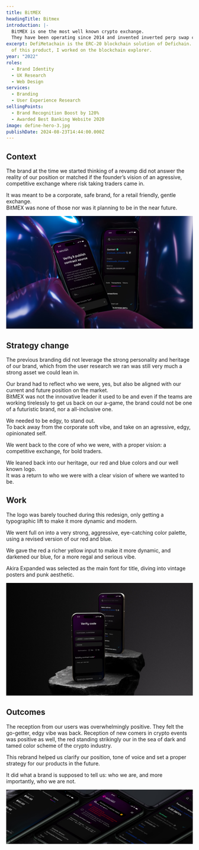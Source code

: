 ```yaml
---
title: BitMEX
headingTitle: Bitmex
introduction: |-
  BitMEX is one the most well known crypto exchange. 
  They have been operating since 2014 and invented inverted perp swap contracts.
excerpt: DefiMetachain is the ERC-20 blockchain solution of Defichain. As part
  of this product, I worked on the blockchain explorer.
year: "2022"
roles:
  - Brand Identity
  - UX Research
  - Web Design
services:
  - Branding
  - User Experience Research
sellingPoints:
  - Brand Recognition Boost by 120%
  - Awarded Best Banking Website 2020
image: define-hero-3.jpg
publishDate: 2024-08-23T14:44:00.000Z
---
```

## Context

The brand at the time we started thinking of a revamp did not answer the reality of our position or  matched if the founder’s vision of an agressive, competitive exchange where risk taking traders came in. 

It was meant to be a corporate, safe brand, for a retail friendly, gentle exchange. \
BitMEX was none of those nor was it planning to be in the near future. 

![Mockup Defichain](define-1.jpg "Mockup Defichain")

## Strategy change 

The previous branding did not leverage the strong personality and heritage of our brand, which from the user research we ran was still very much a strong asset we could lean in. 

Our brand had to reflect who we were, yes, but also be aligned with our current and future position on the market. \
BitMEX was not the innovative leader it used to be and even if the teams are working tirelessly to get us back on our a-game, the brand could not be one of a futuristic brand, nor a all-inclusive one. 

We needed to be edgy, to stand out. \
To back away from the corporate soft vibe, and take on an agressive, edgy, opinionated self.

We went back to the core of who we were, with a proper vision: a competitive exchange, for bold traders. 

We leaned back into our heritage, our red and blue colors and our well known logo. \
It was a return to who we were with a clear vision of where we wanted to be.

## Work 

The logo was barely touched during this redesign, only getting a typographic lift to make it more dynamic and modern. 

We went full on into a very strong, aggressive, eye-catching color palette, using a revised version of our red and blue. 

We gave the red a richer yellow input to make it more dynamic, and darkened our blue, for a more regal and serious vibe. 

Akira Expanded was selected as the main font for title, diving into vintage posters and punk aesthetic.

![Mockup Defichain](define-2.jpg "Mockup Defichain")

## Outcomes

The reception from our users was overwhelmingly positive. They felt the go-getter, edgy vibe was back. Reception of new comers in crypto events was positive as well, the red standing strikingly our in the sea of dark and tamed color scheme of the crypto industry. 

This rebrand helped us clarify our position, tone of voice and set a proper strategy for our products in the future. 

It did what a brand is supposed to tell us: who we are, and more importantly, who we are not.

![Mockup Defichain](define-3.jpg "Mockup Defichain")
